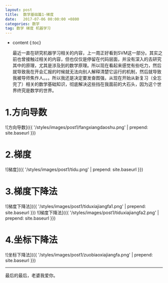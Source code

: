 ```yaml
---
layout: post
title:  数学基础篇1-梯度
date:   2017-07-06 00:00:00 +0800
categories: 数学
tag: 数学 梯度 机器学习
---
```


* content
{:toc}


    最近一直在研究机器学习相关的内容，上一周正好看到SVM这一部分。其实之前也曾接触过相关的内容，但也仅仅是停留在代码层面，并没有深入的去研究其中的原理，尤其是涉及到的数学原理。所以现在看起来感觉有些吃力，然后就导致我在开会汇报的时候就无法向别人解释清楚它运行的机制，然后就导致我被导师焦作人。。。所以我还是决定要发奋图强，从现在开始从新复习（全忘完了）相关的数学基础知识，彻底解决这些挡在我面前的大石头，因为这个世界终究是数学的世界。

1.方向导数
==================================== 


![方向导数]({{ '/styles/images/post1/fangxiangdaoshu.png' | prepend: site.baseurl }})

2.梯度
====================================


![梯度]({{ '/styles/images/post1/tidu.png' | prepend: site.baseurl }})

3.梯度下降法
====================================


![梯度下降法]({{ '/styles/images/post1/tiduxiajiangfa1.png' | prepend: site.baseurl }})
![梯度下降法]({{ '/styles/images/post1/tiduxiajiangfa2.png' | prepend: site.baseurl }})

4.坐标下降法
====================================

![坐标下降法]({{ '/styles/images/post1/zuobiaoxiajiangfa.png' | prepend: site.baseurl }})


<hr>
​最后的最后，老婆我爱你。








